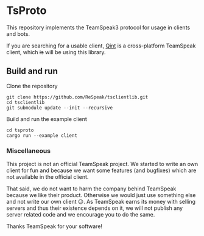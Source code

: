 # TsProto

This repository implements the TeamSpeak3 protocol for usage in clients and bots.

If you are searching for a usable client, [Qint](https://github.com/ReSpeak/Qint)
is a cross-platform TeamSpeak client, which ~~is~~ will be using this library.

## Build and run

Clone the repository

```
git clone https://github.com/ReSpeak/tsclientlib.git
cd tsclientlib
git submodule update --init --recursive
```

Build and run the example client

```
cd tsproto
cargo run --example client
```

### Miscellaneous

This project is not an official TeamSpeak project. We started to write an own client for fun and because we want some features (and bugfixes) which are not available in the official client.

That said, we do not want to harm the company behind TeamSpeak because we like their product. Otherwise we would just use something else and not write our own client 😉. As TeamSpeak earns its money with selling servers and thus their existence depends on it, we will not publish any server related code and we encourage you to do the same.

Thanks TeamSpeak for your software!
